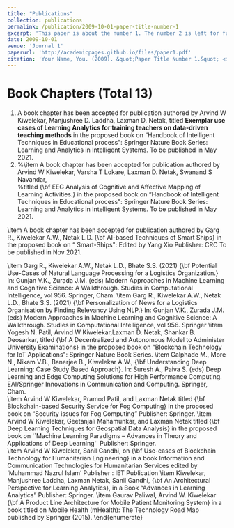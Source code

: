 ```yaml
---
title: "Publications"
collection: publications
permalink: /publication/2009-10-01-paper-title-number-1
excerpt: 'This paper is about the number 1. The number 2 is left for future work.'
date: 2009-10-01
venue: 'Journal 1'
paperurl: 'http://academicpages.github.io/files/paper1.pdf'
citation: 'Your Name, You. (2009). &quot;Paper Title Number 1.&quot; <i>Journal 1</i>. 1(1).'
---
```



# Book Chapters (Total 13)


1. A book chapter has been accepted for publication authored by Arvind W Kiwelekar, Manjushree D. Laddha, Laxman D. Netak,  titled **Exemplar use cases of Learning Analytics for training teachers on data-driven teaching methods** in the proposed book on “Handbook of Intelligent Techniques in Educational process": Springer Nature  Book Series: Learning  and Analytics in Intelligent Systems. To be published in May 2021.
2. %\item A book chapter has been accepted for publication authored by Arvind W Kiwelekar, Varsha T Lokare, Laxman D. Netak,  Swanand S Navandar,  
 %titled {\bf  EEG Analysis of Cognitive and Affective Mapping of Learning Activities.} in the proposed book on “Handbook of Intelligent Techniques in Educational process": Springer Nature  Book Series: Learning  and Analytics in Intelligent Systems. To be published in May 2021.
 
 \item A book chapter has been accepted for publication authored by Garg R., Kiwelekar A.W., Netak L.D.  {\bf AI-based Techniques of Smart Ships} in the proposed book on “ Smart-Ships": Edited by Yang Xio Publisher: CRC  To be published in Nov 2021.
 
 \item Garg R., Kiwelekar A.W., Netak L.D., Bhate S.S. (2021) {\bf Potential Use-Cases of Natural Language Processing for a Logistics Organization.} In: Gunjan V.K., Zurada J.M. (eds) Modern Approaches in Machine Learning and Cognitive Science: A Walkthrough. Studies in Computational Intelligence, vol 956. Springer, Cham.
\item Garg R., Kiwelekar A.W., Netak L.D., Bhate S.S. (2021) {\bf Personalization of News for a Logistics Organisation by Finding Relevancy Using NLP.} In: Gunjan V.K., Zurada J.M. (eds) Modern Approaches in Machine Learning and Cognitive Science: A Walkthrough. Studies in Computational Intelligence, vol 956. Springer
\item Yogesh N. Patil,   Arvind W Kiwelekar,Laxman D. Netak,  Shankar B. Deosarkar,
 titled {\bf A Decentralized and Autonomous Model to Administer University Examinations} in the proposed book on “Blockchain Technology for IoT Applications": Springer Nature  Book Series. 
\item  Galphade M., More N., Nikam V.B., Banerjee B., Kiwelekar A.W.,  {\bf Understanding Deep Learning: Case Study Based Approach}. In: Suresh A., Paiva S. (eds) Deep Learning and Edge Computing Solutions for High Performance Computing. EAI/Springer Innovations in Communication and Computing. Springer, Cham.  
\item   Arvind W Kiwelekar,
Pramod Patil, and Laxman Netak titled {\bf Blockchain-based Security Service for Fog Computing} in the proposed book on “Security issues for Fog Computing” Publisher: Springer.
\item   Arvind W Kiwelekar, 
Geetanjali Mahamunkar, and  Laxman Netak titled  {\bf Deep Learning  Techniques for Geospatial Data Analysis} in the proposed  book  on ``Machine Learning Paradigms – Advances in Theory and Applications of Deep Learning'' Publisher: Springer.  
\item Arvind W Kiwelekar, Sanil Gandhi,
on {\bf Use-cases of Blockchain Technology for Humanitarian Engineering} in a book  Information and Communication Technologies for Humanitarian Services edited by ‘Muhammad Nazrul Islam’ Publisher : IET  Publication 
\item  Kiwelekar, Manjushree Laddha, Laxman Netak, Sanil Gandhi,
{\bf An Architectural Perspective for Learning Analytics}, in a Book “Advances in Learning Analytics” Publisher: Springer.
\item Gaurav Paliwal, Arvind W. Kiwelekar {\bf A Product Line Architecture for Mobile 
Patient Monitoring System}  in a book titled on  Mobile Health (mHealth): The Technology Road Map published by Springer (2015).
 \end{enumerate}
